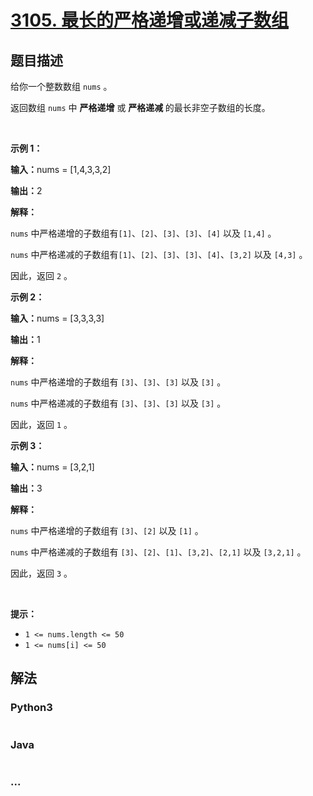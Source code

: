 # [3105. 最长的严格递增或递减子数组](https://leetcode.cn/problems/longest-strictly-increasing-or-strictly-decreasing-subarray)



## 题目描述

<!-- 这里写题目描述 -->

<p>给你一个整数数组 <code>nums</code> 。</p>

<p>返回数组 <code>nums</code> 中 <strong><span data-keyword="strictly-increasing-array">严格递增</span></strong> 或 <strong><span data-keyword="strictly-decreasing-array">严格递减</span> </strong>的最长非空子数组的长度。</p>

<p>&nbsp;</p>

<p><strong class="example">示例 1：</strong></p>

<div class="example-block">
<p><strong>输入：</strong><span class="example-io">nums = [1,4,3,3,2]</span></p>

<p><strong>输出：</strong><span class="example-io">2</span></p>

<p><strong>解释：</strong></p>

<p><code>nums</code> 中严格递增的子数组有<code>[1]</code>、<code>[2]</code>、<code>[3]</code>、<code>[3]</code>、<code>[4]</code> 以及 <code>[1,4]</code> 。</p>

<p><code>nums</code> 中严格递减的子数组有<code>[1]</code>、<code>[2]</code>、<code>[3]</code>、<code>[3]</code>、<code>[4]</code>、<code>[3,2]</code> 以及 <code>[4,3]</code> 。</p>

<p>因此，返回 <code>2</code> 。</p>
</div>

<p><strong class="example">示例 2：</strong></p>

<div class="example-block">
<p><strong>输入：</strong><span class="example-io">nums = [3,3,3,3]</span></p>

<p><strong>输出：</strong><span class="example-io">1</span></p>

<p><strong>解释：</strong></p>

<p><code>nums</code> 中严格递增的子数组有 <code>[3]</code>、<code>[3]</code>、<code>[3]</code> 以及 <code>[3]</code> 。</p>

<p><code>nums</code> 中严格递减的子数组有 <code>[3]</code>、<code>[3]</code>、<code>[3]</code> 以及 <code>[3]</code> 。</p>

<p>因此，返回 <code>1</code> 。</p>
</div>

<p><strong class="example">示例 3：</strong></p>

<div class="example-block">
<p><strong>输入：</strong><span class="example-io">nums = [3,2,1]</span></p>

<p><strong>输出：</strong><span class="example-io">3</span></p>

<p><strong>解释：</strong></p>

<p><code>nums</code> 中严格递增的子数组有 <code>[3]</code>、<code>[2]</code> 以及 <code>[1]</code> 。</p>

<p><code>nums</code> 中严格递减的子数组有 <code>[3]</code>、<code>[2]</code>、<code>[1]</code>、<code>[3,2]</code>、<code>[2,1]</code> 以及 <code>[3,2,1]</code> 。</p>

<p>因此，返回 <code>3</code> 。</p>
</div>

<p>&nbsp;</p>

<p><strong>提示：</strong></p>

<ul>
	<li><code>1 &lt;= nums.length &lt;= 50</code></li>
	<li><code>1 &lt;= nums[i] &lt;= 50</code></li>
</ul>


## 解法

<!-- 这里可写通用的实现逻辑 -->

<!-- tabs:start -->

### **Python3**

<!-- 这里可写当前语言的特殊实现逻辑 -->

```python

```

### **Java**

<!-- 这里可写当前语言的特殊实现逻辑 -->

```java

```

### **...**

```

```

<!-- tabs:end -->

